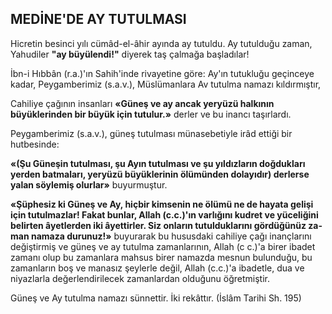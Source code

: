 ## MEDİNE'DE AY TUTULMASI

Hicretin besinci yılı cümâd-el-âhir ayında ay tutuldu. Ay tutulduğu zaman, Yahudiler **"ay büyülendi!"** diyerek taş çalmağa başladılar!

İbn-i Hıbbân (r.a.)'ın Sahih'inde rivayetine göre: Ay'ın tutukluğu geçinceye kadar, Peygamberimiz (s.a.v.), Müslümanlara Av tutulma na­mazı kıldırmıştır,

Cahiliye çağının insanları **«Güneş ve ay an­cak yeryüzü halkının büyüklerinden bir büyük için tutulur.»** derler ve bu inancı taşırlardı.

Peygamberimiz (s.a.v.), güneş tutulması mü­nasebetiyle irâd ettiği bir hutbesinde:

**«(Şu Güneşin tutulması, şu Ayın tutulması ve şu yıldızların doğdukları yerden batmaları, yeryüzü büyüklerinin ölümünden dolayıdır) derlerse yalan söylemiş olurlar»** buyurmuştur.

**«Şüphesiz ki Güneş ve Ay, hiçbir kimsenin ne ölümü ne de hayata gelişi için tutulmazlar! Fakat bunlar, Allah (c.c.)'ın varlığını kudret ve yüceliğini belirten âyetlerden iki âyettir­ler. Siz onların tutulduklarını gördüğünüz za­man namaza durunuz!»** buyurarak bu hususdaki cahiliye çağı inançlarını değiştirmiş ve gü­neş ve ay tutulma zamanlarının, Allah (c c.)'a birer ibadet zamanı olup bu zamanlara mahsus birer namazda mesnun bulunduğu, bu zaman­ların boş ve manasız şeylerle değil, Allah (c.c.)'a ibadetle, dua ve niyazlarla değerlendirilecek za­manlardan olduğunu öğretmiştir.

Güneş ve Ay tutulma namazı sünnettir. İki rekâttır. (İslâm Tarihi Sh. 195)
